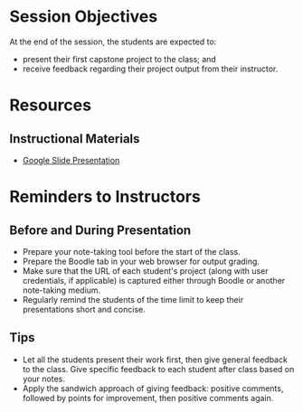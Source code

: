 # Session Objectives

At the end of the session, the students are expected to:

- present their first capstone project to the class; and
- receive feedback regarding their project output from their instructor.

# Resources

## Instructional Materials

- [Google Slide Presentation](https://docs.google.com/presentation/d/1-0bAIOwCeFBbs7eUgBnOnFCFwgBQHEQFWP6qJAXYgA4)

# Reminders to Instructors

## Before and During Presentation

- Prepare your note-taking tool before the start of the class.
- Prepare the Boodle tab in your web browser for output grading.
- Make sure that the URL of each student's project (along with user credentials, if applicable) is captured either through Boodle or another note-taking medium.
- Regularly remind the students of the time limit to keep their presentations short and concise.

## Tips

- Let all the students present their work first, then give general feedback to the class. Give specific feedback to each student after class based on your notes.
- Apply the sandwich approach of giving feedback: positive comments, followed by points for improvement, then positive comments again.
